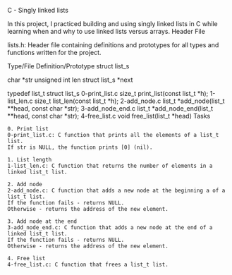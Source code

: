 C - Singly linked lists

In this project, I practiced building and using singly linked lists in C while learning when and why to use linked lists versus arrays.
Header File

lists.h: Header file containing definitions and prototypes for all types and functions written for the project.

Type/File 	Definition/Prototype
struct list_s

char *str
unsigned int len
struct list_s *next

typedef list_t 	struct list_s
0-print_list.c 	size_t print_list(const list_t *h);
1-list_len.c 	size_t list_len(const list_t *h);
2-add_node.c 	list_t *add_node(list_t **head, const char *str);
3-add_node_end.c 	list_t *add_node_end(list_t **head, const char *str);
4-free_list.c 	void free_list(list_t *head)
	Tasks

	0. Print list
	0-print_list.c: C function that prints all the elements of a list_t list.
	If str is NULL, the function prints [0] (nil).

	1. List length
	1-list_len.c: C function that returns the number of elements in a linked list_t list.

	2. Add node
	2-add_node.c: C function that adds a new node at the beginning a of a list_t list.
	If the function fails - returns NULL.
	Otherwise - returns the address of the new element.

	3. Add node at the end
	3-add_node_end.c: C function that adds a new node at the end of a linked list_t list.
	If the function fails - returns NULL.
	Otherwise - returns the address of the new element.

	4. Free list
	4-free_list.c: C function that frees a list_t list.

